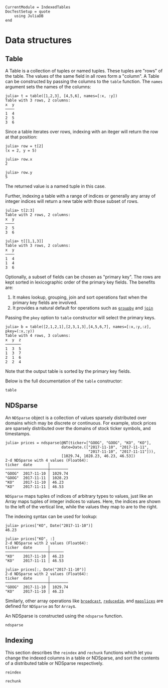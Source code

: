 ```@meta
CurrentModule = IndexedTables
DocTestSetup = quote
    using JuliaDB
end
```
# Data structures

## Table

A Table is a collection of tuples or named tuples. These tuples are "rows" of the table. The values of the same field in all rows form a "column".
A Table can be constructed by passing the columns to the `table` function. The `names` argument sets the names of the columns:

```jldoctest tbl
julia> t = table([1,2,3], [4,5,6], names=[:x, :y])
Table with 3 rows, 2 columns:
x  y
────
1  4
2  5
3  6
```

Since a table iterates over rows, indexing with an iteger will return the row at that position:

```jldoctest tbl
julia> row = t[2]
(x = 2, y = 5)

julia> row.x
2

julia> row.y
5
```

The returned value is a named tuple in this case.

Further, indexing a table with a range of indices or generally any array of integer indices will return a new table with those subset of rows.

```jldoctest tbl
julia> t[2:3]
Table with 2 rows, 2 columns:
x  y
────
2  5
3  6

julia> t[[1,1,3]]
Table with 3 rows, 2 columns:
x  y
────
1  4
1  4
3  6

```
 Optionally, a subset of fields can be chosen as "primary key". The rows are kept sorted in lexicographic order of the primary key fields. The benefits are:

1. It makes lookup, grouping, join and sort operations fast when the primary key fields are involved.
2. It provides a natural default for operations such as [`groupby`](@ref) and [`join`](@ref)

Passing the `pkey` option to `table` constructor will select the primary keys.

```jldoctest tbl
julia> b = table([2,1,2,1],[2,3,1,3],[4,5,6,7], names=[:x,:y,:z], pkey=(:x,:y))
Table with 4 rows, 3 columns:
x  y  z
───────
1  3  5
1  3  7
2  1  6
2  2  4
```

Note that the output table is sorted by the primary key fields.

Below is the full documentation of the `table` constructor:

```@docs
table
```

## NDSparse

An `NDSparse` object is a collection of values sparsely distributed over domains which may be discrete or continuous. For example, stock prices are sparsely distributed over the domains of stock ticker symbols, and timestamps.

```jldoctest nds
julia> prices = ndsparse(@NT(ticker=["GOOG", "GOOG", "KO", "KO"],
                         date=Date.(["2017-11-10", "2017-11-11",
                                     "2017-11-10", "2017-11-11"])),
                         [1029.74, 1028.23, 46.23, 46.53])
2-d NDSparse with 4 values (Float64):
ticker  date       │
───────────────────┼────────
"GOOG"  2017-11-10 │ 1029.74
"GOOG"  2017-11-11 │ 1028.23
"KO"    2017-11-10 │ 46.23
"KO"    2017-11-11 │ 46.53
```

`NDSparse` maps tuples of indices of arbitrary types to values, just like an Array maps tuples of integer indices to values. Here, the indices are shown to the left of the vertical line, while the values they map to are to the right.

The indexing syntax can be used for lookup:

```jldoctest nds
julia> prices["KO", Date("2017-11-10")]
46.23

julia> prices["KO", :]
2-d NDSparse with 2 values (Float64):
ticker  date       │
───────────────────┼──────
"KO"    2017-11-10 │ 46.23
"KO"    2017-11-11 │ 46.53

julia> prices[:, Date("2017-11-10")]
2-d NDSparse with 2 values (Float64):
ticker  date       │
───────────────────┼────────
"GOOG"  2017-11-10 │ 1029.74
"KO"    2017-11-10 │ 46.23
```


Similarly, other array operations like [`broadcast`](@ref), [`reducedim`](@ref), and [`mapslices`](@ref) are defined for `NDSparse` as for `Array`s.

An NDSparse is constructed using the `ndsparse` function.

```@docs
ndsparse
```

## Indexing

This section describes the `reindex` and `rechunk` functions which let you change the indexed columns in a table or NDSparse, and sort the contents of a distributed table or NDSparse respectively.

```@docs
reindex
```

```@docs
rechunk
```
